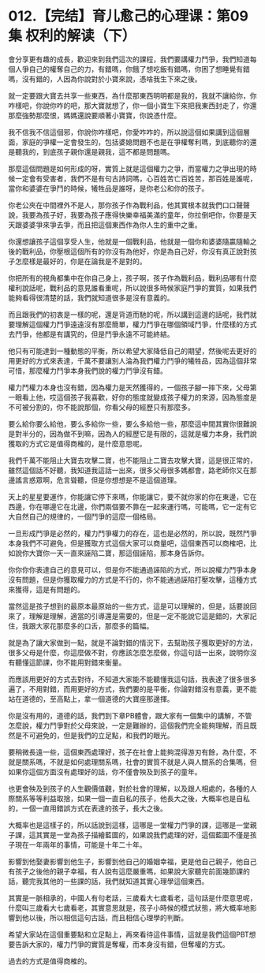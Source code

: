# 012.【完结】育儿愈己的心理课：第09集 权利的解读（下）

會分享更有趣的成長，歡迎來到我們這次的課程，我們要講權力鬥爭，我們知道每個人爭自己的權奪自己的力，有錯嗎，你餓了想吃飯有錯嗎，你困了想睡覺有錯嗎，沒有錯的，人因為你說對於小寶來說，憑啥我生下來之後。

就一定要跟大寶去共享一些東西，為什麼那東西明明都是我的，我就不讓給你，你咋樣吧，你說你咋的吧，那大寶就想了，你一個小寶生下來把我東西封走了，你還那麼強勢那麼恨，媽媽還說要順著小寶寶，你說憑什麼。

我不信我不信這個邪，你說你咋樣吧，你愛咋咋的，所以說這個如果講到這個層面，家庭的爭權一定會發生的，包括婆媳問題不也是在爭權奪利嗎，到底聽你的還是聽我的，到底孩子親你還是親我，這不都是問題嗎。

那麼這個問題是如何形成的呀，實質上就是這個權力之爭，而當權力之爭出現的時候一定會有受害者，我們不是有句古詩詞嗎，心百姓苦亡百姓苦，那百姓是誰呢，當你和婆婆在爭鬥的時候，犧牲品是誰呀，是你老公和你的孩子。

你老公夾在中間裡外不是人，那你孩子作為戰利品，他其實根本就我們口口聲聲說，我要為孩子好，我要為孩子應得快樂幸福美滿的童年，你拉倒吧你，你要是天天跟婆婆爭來爭去爭，而且把這個東西作為你人生的重中之重。

你還想讓孩子這個享受人生，他就是一個戰利品，他就是一個你和婆婆隨贏隨輸之後的戰利品，你壓根這個所有的你沒有為他好，你是為自己好，你沒有真正說對孩子怎麼樣是最好的，你是在論我是不是對的。

你把所有的視角都集中在你自己身上，孩子啊，孩子作為戰利品，戰利品哪有什麼權利說話呢，戰利品的意見誰看重呢，所以說很多時候家庭鬥爭的實質，如果我們能夠看得很清楚的話，我們就知道很多是沒有意義的。

而且跟我們的初衷是一樣的呢，還是背道而馳的呢，所以講到這邊的話呢，我們就要理解這個權力鬥爭遠遠沒有那麼簡單，權力鬥爭在哪個領域鬥爭，什麼樣的方式去鬥爭，他都是有講究的，但是鬥爭永遠不可能終結。

他只有可能達到一種動態的平衡，所以希望大家降低自己的期望，然後呢去更好的用更好的方式來表達，千萬不要讓別人淪為我們權力鬥爭的犧牲品，因為這個非常可惜，那麼權力鬥爭本身我們說的權力鬥爭沒有錯。

權力鬥權力本身也沒有錯，因為權力是天然獲得的，一個孩子腳一摔下來，父母第一眼看上他，哎這個孩子我喜歡，好你的態度就變成孩子權力的來源，因為態度是不可被分割的，你不能說那個，你看父母的經歷只有那麼多。

要么給你要么給他，要么多給你一些，要么多給他一些，那麼這中間其實你很難說是對半分的，因為做不到嘛，因為人的經歷它是有限的，這就是權力本身，我們說獲取的方式它是值得商榷的，是什麼意思呢。

我們千萬不能阻止大寶去攻擊二寶，也不能阻止二寶去攻擊大寶，這是很正常的，雖然這個話不好聽，我知道我這話一出來，很多父母很多媽都會，路老師你又在那邊謠言惑眾啊，危言聳聽，但是你想想是不是這個道理。

天上的星星要運作，你能讓它停下來嗎，你能讓它，要不就你家的你在東邊，它在西邊，你在哪邊它在北邊，你們兩個要不靠在一起來運行嗎，可能嗎，它一定有它大自然自己的規律的，一個鬥爭的這麼一個格局。

一旦形成鬥爭是必然的，權力鬥爭權力的存在，這也是必然的，所以說，既然鬥爭本身我們不可避免，但是獲取方式這個大家可以商量吧，這個東西可以商榷吧，比如說你大寶你一天一直來誣陷二寶，那這個誣陷，那本身告訴你。

你你你你表達自己的意見可以，但是你不能通過誣陷的方式，所以說權力鬥爭本身沒有問題，但是你獲取權力的方式是不行的，你不能通過誣陷打壓攻擊，這種方式來獲得，這是有問題的。

當然這是孩子想到的最原本最原始的一些方式，這是可以理解的，但是，話要說回來了，理解是理解，適當的引導還是需要的，但是一定不能說它這是錯的，大家記住，我跟大家花那麼多的口舌，那麼多的篇幅。

就是為了讓大家做到一點，就是不論對錯的情況下，去幫助孩子獲取更好的方法，很多父母是什麼，你這麼做不對，你應該怎麼怎麼做，你這句話一出來，說明你沒有聽懂這節課，你不能用對錯來衡量。

而應該用更好的方式去對待，不知道大家能不能聽懂我這句話，我表達了很多很多遍了，不用對錯，而用更好的方式，我們要的是平衡，你論對錯沒有意義，更不能站在道德的，至高點上，拿一個道德的大寶座那邊揮。

你是沒有用的，道德的話，我們到下章PB體會，跟大家有一個集中的講解，不管怎麼說，權力鬥爭對於父母來說，一定是難辦的，這個我們完全能夠理解，而且既然是不可避免的，但是我們的立足點，和我們的眼光。

要稍微長遠一些，這個東西處理好，孩子在社會上能夠混得游刃有餘，為什麼，不就是關系嗎，不就是如何處理關系嗎，社會的實質不就是人與人關系的合集嗎，但如果你這個方面沒有處理好的話，你不僅會殃及到孩子的童年。

也更會殃及到孩子的人生觀價值觀，對於社會的理解，以及跟人相處的，各種的人際關系等等利益取捨，如果一個一直自私的孩子，他長大之後，大概率也是自私的，一個一直用錯誤方式在表達的孩子，長大之後。

大概率也是這樣子的，所以話說到這樣，這哪是一堂權力鬥爭的課，這哪是一堂親子課，這其實是一堂為孩子描繪藍圖的，如果說我們處理的好，這個藍圖不僅是孩子現在一年兩年的事情，可能是十年二十年。

影響到他娶妻影響到他生子，影響到他自己的婚姻幸福，更是他自己親子，他自己有孩子之後他的親子幸福，有人說有這麼嚴重嗎，如果說大家聽完前面幾節課的話，聽完我其他的一些課的話，我們就知道其實心理學這個東西。

其實是一脈相承的，中國人有句老話，三歲看大七歲看老，這句話是什麼意思呢，什麼叫三歲看大七歲看老，其實意思就是，孩子小時候的模式狀態，將大概率地影響到他以後，所以相信這句古話，而且相信心理學的判斷。

希望大家站在這個重要點和立足點上，再來看待這件事情，這就是我們這個PBT想要告訴大家的，權力鬥爭的實質是奪權，而本身沒有錯，但奪權的方式。

過去的方式是值得商榷的。